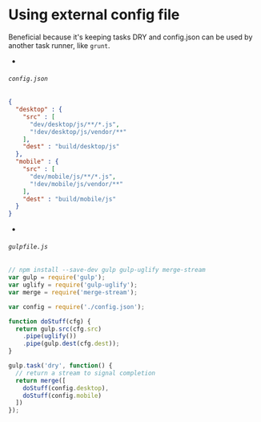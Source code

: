 # Using external config file

Beneficial because it's keeping tasks DRY and config.json can be used by another task runner, like `grunt`.

-

###### `config.json`

```json
{
  "desktop" : {
    "src" : [
      "dev/desktop/js/**/*.js",
      "!dev/desktop/js/vendor/**"
    ],
    "dest" : "build/desktop/js"
  },
  "mobile" : {
    "src" : [
      "dev/mobile/js/**/*.js",
      "!dev/mobile/js/vendor/**"
    ],
    "dest" : "build/mobile/js"
  }
}
```

-

###### `gulpfile.js`

```js
// npm install --save-dev gulp gulp-uglify merge-stream
var gulp = require('gulp');
var uglify = require('gulp-uglify');
var merge = require('merge-stream');

var config = require('./config.json');

function doStuff(cfg) {
  return gulp.src(cfg.src)
    .pipe(uglify())
    .pipe(gulp.dest(cfg.dest));
}

gulp.task('dry', function() {
  // return a stream to signal completion
  return merge([
    doStuff(config.desktop),
    doStuff(config.mobile)
  ])
});
```
